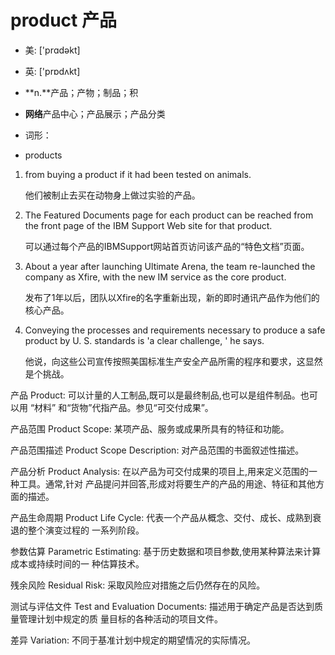 # product 产品

- 美: ['prɑdəkt] 
- 英: ['prɒdʌkt] 

- **n.**产品；产物；制品；积
- **网络**产品中心；产品展示；产品分类

- 词形：

- products

1. from buying a product if it had been tested on animals. 

   他们被制止去买在动物身上做过实验的产品。

    

2. The Featured Documents page for each product can be reached from the front page of the IBM Support Web site for that product. 

   可以通过每个产品的IBMSupport网站首页访问该产品的“特色文档”页面。

    

3. About a year after launching Ultimate Arena, the team re-launched the company as Xfire, with the new IM service as the core product. 

   发布了1年以后，团队以Xfire的名字重新出现，新的即时通讯产品作为他们的核心产品。

    

4. Conveying the processes and requirements necessary to produce a safe product by U. S. standards is 'a clear challenge, ' he says. 

   他说，向这些公司宣传按照美国标准生产安全产品所需的程序和要求，这显然是个挑战。

    

产品 Product: 可以计量的人工制品,既可以是最终制品,也可以是组件制品。也可以用 “材料”
和“货物”代指产品。参见“可交付成果”。

产品范围 Product Scope: 某项产品、服务或成果所具有的特征和功能。

产品范围描述 Product Scope Description: 对产品范围的书面叙述性描述。

产品分析 Product Analysis: 在以产品为可交付成果的项目上,用来定义范围的一种工具。通常,针对
产品提问并回答,形成对将要生产的产品的用途、特征和其他方面的描述。

产品生命周期 Product Life Cycle: 代表一个产品从概念、交付、成长、成熟到衰退的整个演变过程的
一系列阶段。

参数估算 Parametric Estimating: 基于历史数据和项目参数,使用某种算法来计算成本或持续时间的一
种估算技术。

残余风险 Residual Risk: 采取风险应对措施之后仍然存在的风险。

测试与评估文件 Test and Evaluation Documents: 描述用于确定产品是否达到质量管理计划中规定的质
量目标的各种活动的项目文件。

差异 Variation: 不同于基准计划中规定的期望情况的实际情况。
